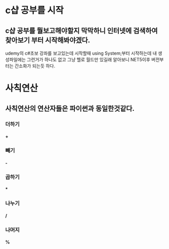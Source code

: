 # c샵 공부를 시작
## c샵 공부를 뭘보고해야할지 막막하니 인터넷에 검색하여 찾아보기 부터 시작해봐야겠다.

udemy의 c#초보 강좌를 보고있는데 시작할때 using System;부터 시작하는데 내 생성파일에는 그런거가 하나도 없고 그냥 헬로 월드만 있길래 알아보니 NET5이후 버전부터는 간소화가 되는듯 하다.

# 사칙연산

## 사칙연산의 연산자들은 파이썬과 동일한것같다.

### 더하기
#### +

### 빼기
#### -

### 곱하기
#### *

### 나누기
#### /

### 나머지
#### %

